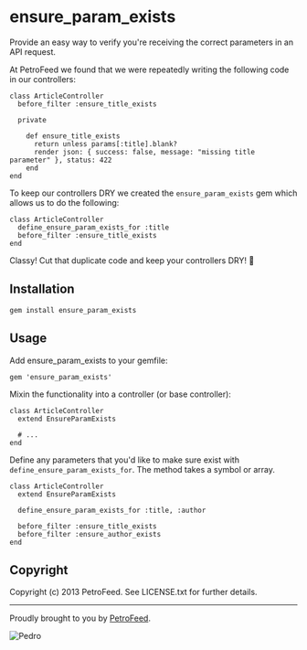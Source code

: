 # ensure_param_exists

Provide an easy way to verify you're receiving the correct parameters in an API request.

At PetroFeed we found that we were repeatedly writing the following code in our controllers:

```
class ArticleController
  before_filter :ensure_title_exists

  private

    def ensure_title_exists
      return unless params[:title].blank?
      render json: { success: false, message: "missing title parameter" }, status: 422
    end
end
```

To keep our controllers DRY we created the `ensure_param_exists` gem which allows us to do the following:


```
class ArticleController
  define_ensure_param_exists_for :title
  before_filter :ensure_title_exists
end
```

Classy! Cut that duplicate code and keep your controllers DRY! :hocho:

Installation
----

```
gem install ensure_param_exists
```

Usage
----

Add ensure_param_exists to your gemfile:

```
gem 'ensure_param_exists'
```

Mixin the functionality into a controller (or base controller):

```
class ArticleController
  extend EnsureParamExists

  # ...
end
```

Define any parameters that you'd like to make sure exist with `define_ensure_param_exists_for`. The method takes a symbol or array.

```
class ArticleController
  extend EnsureParamExists

  define_ensure_param_exists_for :title, :author

  before_filter :ensure_title_exists
  before_filter :ensure_author_exists
end
```

## Copyright

Copyright (c) 2013 PetroFeed. See LICENSE.txt for further details.

---

Proudly brought to you by [PetroFeed](http://PetroFeed.com).

![Pedro](https://www.petrofeed.com/img/company/pedro.png)
